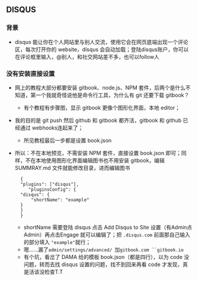 ## DISQUS 

### 背景  
- disqus 能让你在个人网站里与别人交流，使用它会在网页底端出现一个评论区，每次打开你的 website，disqus 会自动加载；登陆disqus账户，你可以在评论框里输入，@别人，和社交网站差不多，也可以follow人

### 没有安装直接设置 
- 网上的教程大部分都要安装 gitbook、node.js、NPM 套件，后两个是什么不知道，第一个我就奇怪说他是命令行工具，为什么有 git 还要下载 gitbook？
  - 有个教程有步骤图，显示 gitbook 更像个图形化界面，本地 editor； 
- 我的目的是 git push 然后 github 和 gitbook 都齐活，gitbook 和 github 已经通过 webhooks连起来了； 
  - 所见教程最后一步都是设置 book.json
- 所以：不在本地预览，不需安装 NPM 套件，直接设置 book.json 即可；同样，不在本地使用图形化界面编辑图书也不用安装 gitbook，编辑 SUMMRAY.md 文件就能修改目录，进而编辑图书
	
		{
	    "plugins": ["disqus"],
	       "pluginsConfig": {
        "disqus": {
            "shortName": "example"
        }
	    }
		}
  - shortName 需要登陆 disqus 点击 Add Disqus to Site 设置（有Admin点Admin）再点击Engage 就可以编辑了；把 `.disqus.com` 前面那自己输入的部分填入 `"example"`就行；
  - 嗯……漏了`admin/settings/advanced/ `加`gitbook.com ``gitbook.io` 
  - 有个坑，看岔了 DAMA 给的模板 book.json（都是四行），以为 code 没问题，转而去找 disqus 设置的问题，找不到回来再看 code 才发现，真是活该没检查T.T




